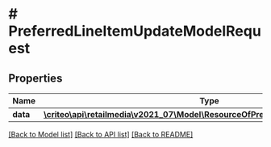 # # PreferredLineItemUpdateModelRequest

## Properties

Name | Type | Description | Notes
------------ | ------------- | ------------- | -------------
**data** | [**\criteo\api\retailmedia\v2021_07\Model\ResourceOfPreferredLineItemUpdateModel**](ResourceOfPreferredLineItemUpdateModel.md) |  | [optional]

[[Back to Model list]](../../README.md#models) [[Back to API list]](../../README.md#endpoints) [[Back to README]](../../README.md)
